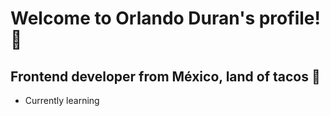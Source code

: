 <h1>Welcome to Orlando Duran's profile! 🥴</h1>
<h2>Frontend developer from México, land of tacos 🌮</h2>
<ul>
<li>Currently learning  </li>
</ul>